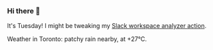 ### Hi there :wave:

It's Tuesday! I might be tweaking my [Slack workspace analyzer action](https://github.com/bewuethr/slack-analyzer).

Weather in Toronto: patchy rain nearby, at +27°C.
